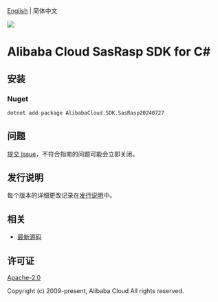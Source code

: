 [English](README.md) | 简体中文

![](https://aliyunsdk-pages.alicdn.com/icons/AlibabaCloud.svg)

# Alibaba Cloud SasRasp SDK for C#

## 安装

### Nuget

```bash
dotnet add package AlibabaCloud.SDK.SasRasp20240727
```

## 问题

[提交 Issue](https://github.com/aliyun/alibabacloud-csharp-sdk/issues/new)，不符合指南的问题可能会立即关闭。

## 发行说明

每个版本的详细更改记录在[发行说明](./ChangeLog.md)中。

## 相关

* [最新源码](https://github.com/aliyun/alibabacloud-csharp-sdk/)

## 许可证

[Apache-2.0](http://www.apache.org/licenses/LICENSE-2.0)

Copyright (c) 2009-present, Alibaba Cloud All rights reserved.

